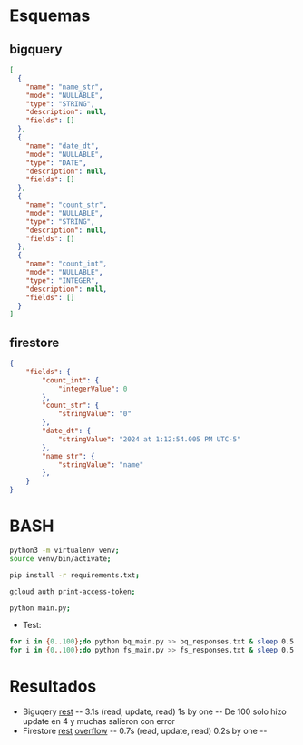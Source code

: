 # Esquemas

## bigquery
```json
[
  {
    "name": "name_str",
    "mode": "NULLABLE",
    "type": "STRING",
    "description": null,
    "fields": []
  },
  {
    "name": "date_dt",
    "mode": "NULLABLE",
    "type": "DATE",
    "description": null,
    "fields": []
  },
  {
    "name": "count_str",
    "mode": "NULLABLE",
    "type": "STRING",
    "description": null,
    "fields": []
  },
  {
    "name": "count_int",
    "mode": "NULLABLE",
    "type": "INTEGER",
    "description": null,
    "fields": []
  }
]
```
## firestore
```json
{
    "fields": {
        "count_int": {
            "integerValue": 0
        },
        "count_str": {
            "stringValue": "0"
        },
        "date_dt": {
            "stringValue": "2024 at 1:12:54.005 PM UTC-5"
        },
        "name_str": {
            "stringValue": "name"
        },
    }
}
```

# BASH

```bash
python3 -m virtualenv venv;
source venv/bin/activate;

pip install -r requirements.txt;

gcloud auth print-access-token;

python main.py;
```

- Test:

```bash
for i in {0..100};do python bq_main.py >> bq_responses.txt & sleep 0.5 ;done
for i in {0..100};do python fs_main.py >> fs_responses.txt & sleep 0.5 ;done
```

# Resultados

- Biguqery [rest](https://cloud.google.com/bigquery/docs/reference/rest/v2/jobs/query?apix_params=%7B%22projectId%22%3A%22quiet-invention-417303%22%2C%22resource%22%3A%7B%22query%22%3A%22SELECT%20*%20FROM%20%60quiet-invention-417303.datatest_us.bq_table%60%20LIMIT%201000%22%2C%22useLegacySql%22%3Afalse%7D%7D)
-- 3.1s (read, update, read) 1s by one
-- De 100 solo hizo update en 4 y muchas salieron con error
- Firestore [rest](https://cloud.google.com/firestore/docs/reference/rest/v1/projects.databases.documents/patch?apix=true&apix_params=%7B%22name%22%3A%22projects%2Fquiet-invention-417303%2Fdatabases%2Ffs-test%2Fdocuments%2Fcollection_1%2Fdocument_1%22%2C%22mask.fieldPaths%22%3A%5B%22count_str%22%5D%2C%22resource%22%3A%7B%22fields%22%3A%7B%22count_str%22%3A%7B%22stringValue%22%3A%220%22%7D%7D%7D%7D) [overflow](https://stackoverflow.com/questions/59076188/using-the-firestore-rest-api-to-update-a-document-field)
-- 0.7s (read, update, read) 0.2s by one
-- 
